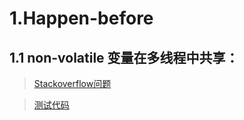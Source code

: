 # 1.Happen-before
## 1.1 non-volatile 变量在多线程中共享：
> [Stackoverflow问题](https://stackoverflow.com/questions/9580605/is-it-possible-to-modify-a-non-volatile-variable-such-that-another-thread-is-abl)

> [测试代码](https://github.com/soyona/condor/blob/master/basic-sample-jcu/basic-sample-jcu-lock/src/main/java/sample/jcu/synchronization/HappensBeforeSync.java)